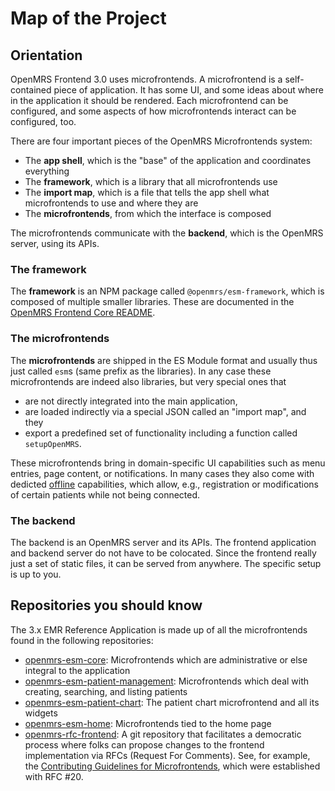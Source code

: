 # Map of the Project

## Orientation

OpenMRS Frontend 3.0 uses microfrontends. A microfrontend is a self-contained piece of application. It has some UI, and some ideas about where in the application it should be rendered. Each microfrontend can be configured, and some aspects of how microfrontends interact can be configured, too.

There are four important pieces of the OpenMRS Microfrontends system:

- The **app shell**, which is the "base" of the application and coordinates everything
- The **framework**, which is a library that all microfrontends use
- The **import map**, which is a file that tells the app shell what microfrontends to use and where they are
- The **microfrontends**, from which the interface is composed

The microfrontends communicate with the **backend**, which is the OpenMRS server, using its APIs.

### The framework

The **framework** is an NPM package called `@openmrs/esm-framework`, which is composed of multiple smaller libraries. These are documented in the
[OpenMRS Frontend Core README](https://github.com/openmrs/openmrs-esm-core#openmrs-frontend-core).

### The microfrontends

The **microfrontends** are shipped in the ES Module format and usually thus just called `esm`s (same prefix as the libraries). In any case these microfrontends are indeed also libraries, but very special ones that

- are not directly integrated into the main application,
- are loaded indirectly via a special JSON called an "import map", and they
- export a predefined set of functionality including a function called `setupOpenMRS`.

These microfrontends bring in domain-specific UI capabilities such as menu entries, page content, or notifications. In many cases they also come with dedicted [offline](../advanced/offline.md) capabilities, which allow, e.g., registration or modifications of certain patients while not being connected.

### The backend

The backend is an OpenMRS server and its APIs. The frontend application and backend server do not have to be colocated. Since the frontend really just a set of static files, it can be served from anywhere. The specific setup is up to you.

## Repositories you should know
The 3.x EMR Reference Application is made up of all the microfrontends found in the following repositories:

- [openmrs-esm-core](https://github.com/openmrs/openmrs-esm-core/tree/master/packages/apps): Microfrontends which are administrative or else integral to the application
- [openmrs-esm-patient-management](https://github.com/openmrs/openmrs-esm-patient-management/tree/main/packages): Microfrontends which deal with creating, searching, and listing patients
- [openmrs-esm-patient-chart](https://github.com/openmrs/openmrs-esm-patient-chart/tree/master/packages): The patient chart microfrontend and all its widgets
- [openmrs-esm-home](https://github.com/openmrs/openmrs-esm-home/tree/master/packages): Microfrontends tied to the home page
- [openmrs-rfc-frontend](https://github.com/openmrs/openmrs-rfc-frontend): A git repository that facilitates a democratic process where folks can propose changes to the frontend implementation via RFCs (Request For Comments). See, for example, the [Contributing Guidelines for Microfrontends](https://github.com/openmrs/openmrs-rfc-frontend/blob/master/text/0020-contributing-guidelines.md), which were established with RFC #20.

